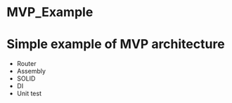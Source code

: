# MVP_Example

# Simple example of MVP architecture
- Router<br />
- Assembly<br />
- SOLID<br /> 
- DI<br /> 
- Unit test<br />





